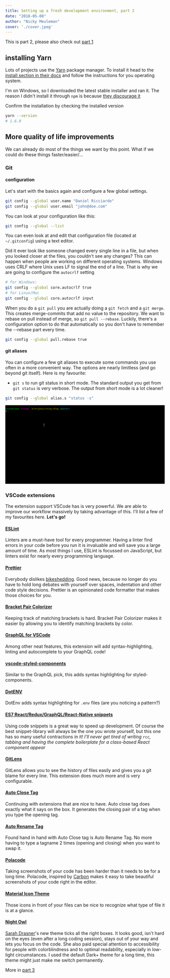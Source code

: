 ```yaml
---
title: Setting up a fresh development environment, part 2
date: "2018-05-08"
author: "Nicky Meuleman"
cover: './cover.jpeg'
---
```


This is part 2, please also check out [part 1](/blog/fresh-development-environment-part-1)

## installing Yarn

Lots of projects use the [Yarn](https://yarnpkg.com/) package manager.
To install it head to the [install section in their docs](https://yarnpkg.com/en/docs/install) and follow the instructions for you operating system.

I'm on Windows, so I downloaded the latest stable installer and ran it.
The reason I didn't install it through `npm` is because [they discourage it](https://yarnpkg.com/lang/en/docs/install/#install-via-npm)

Confirm the installation by checking the installed version

```bash
yarn --version
# 1.6.0
```

## More quality of life improvements

We can already do most of the things we want by this point.
What if we could do these things faster/easier/...

### Git

#### configuration

Let's start with the basics again and configure a few global settings.

```sh
git config --global user.name "Daniel Ricciardo"
git config --global user.email "john@doe.com"
```

You can look at your configuration like this:

```sh
git config --global --list
```

You can even look at and edit that configuration file (located at `~/.gitconfig`) using a text editor.

Did it ever look like someone changed every single line in a file, but when you looked closer at the files, you couldn't see any changes? This can happen when people are working on different operating systems.
Windows uses CRLF where Unix uses LF to signal the end of a line.
That is why we are going to configure the `autocrlf` setting

```sh
# for Windows:
git config --global core.autocrlf true
# for Linux/Mac
git config --global core.autocrlf input
```

When you do a `git pull` you are actually doing a `git fetch` and a `git merge`. This creates merge-commits that add no value to the repository.
We want to rebase on pull instead of merge, so `git pull --rebase`.
Luckily, there's a configuration option to do that automatically so you don't have to remember the --rebase part every time.

```sh
git config --global pull.rebase true
```

#### git aliases

You can configure a few git aliases to execute some commands you use often in a more convenient way.
The options are nearly limitless (and go beyond git itself).
Here is my favourite:

* `git s` to run git status in short mode.
  The standard output you get from `git status` is very verbose. The output from short mode is a lot cleaner!

```sh
git config --global alias.s "status -s"
```

![alias for git status in short mode](git-status-short.gif)

### VSCode extensions

The extension support VSCode has is very powerful.
We are able to improve our workflow massively by taking advantage of this.
I'll list a few of my favourites here. **Let's go!**

#### [ESLint](https://marketplace.visualstudio.com/items?itemName=dbaeumer.vscode-eslint)

Linters are a must-have tool for every programmer.
Having a linter find errors in your code before you run it is invaluable and will save you a large amount of time.
As most things I use, ESLint is focussed on JavaScript, but linters exist for nearly every programming language.

#### [Prettier](https://marketplace.visualstudio.com/items?itemName=esbenp.prettier-vscode)

Everybody dislikes [bikeshedding](https://en.wikipedia.org/wiki/Law_of_triviality).
Good news, because no longer do you have to hold long debates with yourself over spaces, indentation and other code style decisions.
Prettier is an opinionated code formatter that makes those choices for you.

#### [Bracket Pair Colorizer](https://marketplace.visualstudio.com/items?itemName=CoenraadS.bracket-pair-colorizer)

Keeping track of matching brackets is hard.
Bracket Pair Colorizer makes it easier by allowing you to identify matching brackets by color.

#### [GraphQL for VSCode](https://marketplace.visualstudio.com/items?itemName=kumar-harsh.graphql-for-vscode)

Among other neat features, this extension will add syntax-highlighting, linting and autocomplete to your GraphQL code!

#### [vscode-styled-components](https://marketplace.visualstudio.com/items?itemName=jpoissonnier.vscode-styled-components)

Similar to the GraphQL pick, this adds syntax highlighting for styled-components.

#### [DotENV](https://marketplace.visualstudio.com/items?itemName=mikestead.dotenv)

DotEnv adds syntax highlighting for `.env` files (are you noticing a pattern?)

#### [ES7 React/Redux/GraphQL/React-Native snippets](https://marketplace.visualstudio.com/items?itemName=dsznajder.es7-react-js-snippets)

Using code snippets is a great way to speed up development.
Of course the best snippet-library will always be the one you wrote yourself, but this one has so many useful contractions in it!
_I'll never get tired of writing `rcc`, tabbing and having the complete boilerplate for a class-based React component appear_

#### [GitLens](https://marketplace.visualstudio.com/items?itemName=eamodio.gitlens)

GitLens allows you to see the history of files easily and gives you a git blame for every line.
This extension does much more and is very configurable.

#### [Auto Close Tag](https://marketplace.visualstudio.com/items?itemName=formulahendry.auto-close-tag)

Continuing with extensions that are nice to have. Auto close tag does exactly what it says on the box. It generates the closing pair of a tag when you type the opening tag.

#### [Auto Rename Tag](https://marketplace.visualstudio.com/items?itemName=formulahendry.auto-rename-tag)

Found hand in hand with Auto Close tag is Auto Rename Tag.
No more having to type a tagname 2 times (opening and closing) when you want to swap it.

#### [Polacode](https://marketplace.visualstudio.com/items?itemName=pnp.polacode)

Taking screenshots of your code has been harder than it needs to be for a long time. Polacode, inspired by [Carbon](https://carbon.now.sh/) makes it easy to take beautiful screenshots of your code right in the editor.

#### [Material Icon Theme](https://marketplace.visualstudio.com/items?itemName=PKief.material-icon-theme)

Those icons in front of your files can be nice to recognize what type of file it is at a glance.

#### [Night Owl](https://marketplace.visualstudio.com/items?itemName=sdras.night-owl)

[Sarah Drasner](https://twitter.com/sarah_edo)'s new theme ticks all the right boxes. It looks good, isn't hard on the eyes (even after a long coding session), stays out of your way and lets you focus on the code.
She also paid special attention to accessibility for people with colorblindness and to optimal readability, especially in low-light circumstances.
I used the default Dark+ theme for a long time, this theme might just make me switch permanently.

More in [part 3](/blog/fresh-development-environment-part-3)
